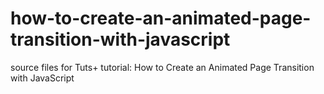 # how-to-create-an-animated-page-transition-with-javascript
source files for Tuts+ tutorial: How to Create an Animated Page Transition with JavaScript
